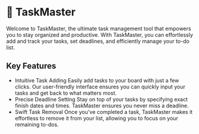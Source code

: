 # :memo: TaskMaster

Welcome to TaskMaster, the ultimate task management tool that empowers you to stay organized and productive. With TaskMaster, you can effortlessly add and track your tasks, set deadlines, and efficiently manage your to-do list.

## Key Features

<ul>
<li>Intuitive Task Adding
Easily add tasks to your board with just a few clicks. Our user-friendly interface ensures you can quickly input your tasks and get back to what matters most.</li>
<li>Precise Deadline Setting
Stay on top of your tasks by specifying exact finish dates and times. TaskMaster ensures you never miss a deadline.</li>
<li>Swift Task Removal
Once you've completed a task, TaskMaster makes it effortless to remove it from your list, allowing you to focus on your remaining to-dos.</li>
